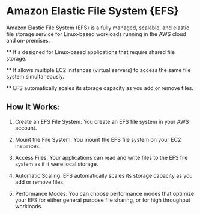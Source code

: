 # Amazon Elastic File System {EFS}
Amazon Elastic File System (EFS) is a fully managed, scalable, and elastic file storage service for Linux-based workloads running in the AWS cloud and on-premises. 


** It's designed for Linux-based applications that require shared file storage.

** It allows multiple EC2 instances (virtual servers) to access the same file system simultaneously.

** EFS automatically scales its storage capacity as you add or remove files.

## How It Works:

1. Create an EFS File System:
You create an EFS file system in your AWS account.

2. Mount the File System:
You mount the EFS file system on your EC2 instances.

3. Access Files:
Your applications can read and write files to the EFS file system as if it were local storage.

3. Automatic Scaling:
EFS automatically scales its storage capacity as you add or remove files.

4. Performance Modes:
You can choose performance modes that optimize your EFS for either general purpose file sharing, or for high throughput workloads.